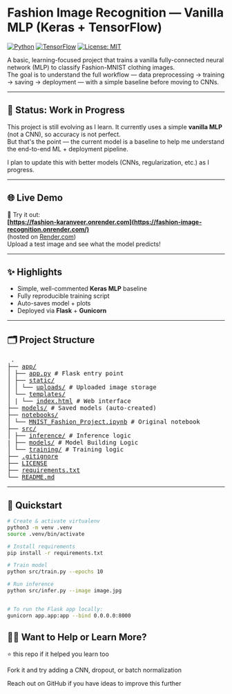 # Fashion Image Recognition — Vanilla MLP (Keras + TensorFlow)

[![Python](https://img.shields.io/badge/python-3.9%2B-blue.svg)](https://www.python.org/)
[![TensorFlow](https://img.shields.io/badge/TensorFlow-2.x-orange.svg)](https://www.tensorflow.org/)
[![License: MIT](https://img.shields.io/badge/License-MIT-green.svg)](LICENSE)


A basic, learning-focused project that trains a vanilla fully-connected neural network (MLP) to classify Fashion-MNIST clothing images.  
The goal is to understand the full workflow — data preprocessing → training → saving → deployment — with a simple baseline before moving to CNNs.

---

## 🧪 Status: Work in Progress

This project is still evolving as I learn. It currently uses a simple **vanilla MLP** (not a CNN), so accuracy is not perfect.  
But that's the point — the current model is a baseline to help me understand the end-to-end ML + deployment pipeline.

I plan to update this with better models (CNNs, regularization, etc.) as I progress.

---

## 🌐 Live Demo

🚀 Try it out:  
**[https://fashion-karanveer.onrender.com](https://fashion-image-recognition.onrender.com/)**  
(hosted on [Render.com](https://render.com))  
Upload a test image and see what the model predicts!

---

## ✨ Highlights

- Simple, well-commented **Keras MLP** baseline
- Fully reproducible training script
- Auto-saves model + plots
- Deployed via **Flask** + **Gunicorn**


---

## 🗂️ Project Structure
<pre> . 
├── <a href="https://github.com/sidhu66/fashion-image-recognition/tree/main/app">app/</a> 
│ ├── <a href="https://github.com/sidhu66/fashion-image-recognition/blob/main/app/app.py">app.py</a> # Flask entry point 
│ ├── <a href="https://github.com/sidhu66/fashion-image-recognition/tree/main/app/static">static/</a> 
│ │ └── <a href="https://github.com/sidhu66/fashion-image-recognition/tree/main/app/static/uploads">uploads/</a> # Uploaded image storage 
│ └── <a href="https://github.com/sidhu66/fashion-image-recognition/tree/main/models/app/templates">templates/</a> 
│ | └── <a href="https://github.com/sidhu66/fashion-image-recognition/blob/main/app/templates/index.html">index.html</a> # Web interface 
├── <a href="https://github.com/sidhu66/fashion-image-recognition/tree/main/models">models/</a> # Saved models (auto-created) 
├── <a href="https://github.com/sidhu66/fashion-image-recognition/tree/main/notebooks">notebooks/</a> 
│ └── <a href="https://github.com/sidhu66/fashion-image-recognition/blob/main/notebooks/MNIST_Fashion_Project.ipynb">MNIST_Fashion_Project.ipynb</a> # Original notebook 
├── <a href="https://github.com/sidhu66/fashion-image-recognition/tree/main/src">src/</a> 
│ ├── <a href="https://github.com/sidhu66/fashion-image-recognition/tree/main/src/inference">inference/</a> # Inference logic 
| ├── <a href="https://github.com/sidhu66/fashion-image-recognition/tree/main/src/models">models/</a> # Model Building Logic
│ └── <a href="https://github.com/sidhu66/fashion-image-recognition/tree/main/src/training">training/</a> # Training logic 
├── <a href="https://github.com/sidhu66/fashion-image-recognition/blob/main/.gitignore">.gitignore</a> 
├── <a href="https://github.com/sidhu66/fashion-image-recognition/blob/main/LICENSE">LICENSE</a> 
├── <a href="https://github.com/sidhu66/fashion-image-recognition/blob/main/requirements.txt">requirements.txt</a> 
└── <a href="https://github.com/sidhu66/fashion-image-recognition/blob/main/README.md">README.md</a> </pre>


---

## 🚀 Quickstart

```bash
# Create & activate virtualenv
python3 -m venv .venv
source .venv/bin/activate

# Install requirements
pip install -r requirements.txt

# Train model
python src/train.py --epochs 10 

# Run inference
python src/infer.py --image image.jpg


# To run the Flask app locally:
gunicorn app.app:app --bind 0.0.0.0:8000
```

## 🙋‍♂️ Want to Help or Learn More?

⭐ this repo if it helped you learn too

Fork it and try adding a CNN, dropout, or batch normalization

Reach out on GitHub if you have ideas to improve this further
